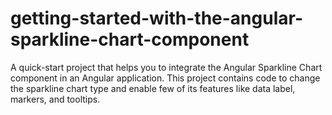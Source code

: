 # getting-started-with-the-angular-sparkline-chart-component
A quick-start project that helps you to integrate the Angular Sparkline Chart component in an Angular application. This project contains code to change the sparkline chart type and enable few of its features like data label, markers, and tooltips.
